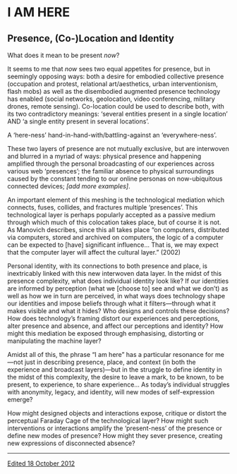 # I AM HERE
## Presence, (Co-)Location and Identity	

What does it mean to be present _now_?

It seems to me that _now_ sees two equal appetites for presence, but in seemingly opposing ways: both a desire for embodied collective presence (occupation and protest, relational art/aesthetics, urban interventionism, flash mobs) as well as the disembodied augmented presence technology has enabled (social networks, geolocation, video conferencing, military drones, remote sensing). Co-location could be used to describe both, with its two contradictory meanings: ‘several entities present in a single location’ AND ‘a single entity present in several locations’.

A ‘here-ness’ hand-in-hand-with/battling-against an ‘everywhere-ness’. 

These two layers of presence are not mutually exclusive, but are interwoven and blurred in a myriad of ways: physical presence and happening amplified through the personal broadcasting of our experiences across various web ‘presences’; the familiar absence to physical surroundings caused by the constant tending to our online personas on now-ubiquitous connected devices; _[add more examples]_. 

An important element of this meshing is the technological mediation which connects, fuses, collides, and fractures multiple ‘presences’. This technological layer is perhaps popularly accepted as a passive medium through which much of this colocation takes place, but of course it is not. As Manovich describes, since this all takes place “on computers, distributed via computers, stored and archived on computers, the logic of a computer can be expected to [have] significant influence… That is, we may expect that the computer layer will affect the cultural layer.” (2002)

Personal identity, with its connections to both presence and place, is inextricably linked with this new interwoven data layer. In the midst of this presence complexity, what does individual identity look like? If our identities are informed by perception (what we [choose to] see and what we don’t) as well as how we in turn are perceived, in what ways does technology shape our identities and impose beliefs through what it filters—through what it makes visible and what it hides?  Who designs and controls these decisions? How does technology’s framing distort our experiences and perceptions, alter presence and absence, and affect our perceptions and identity? How might this mediation be exposed through emphasising, distorting or manipulating the machine layer?

Amidst all of this, the phrase “I am here” has a particular resonance for me—not just in describing presence, place, and context (in both the experience and broadcast layers)—but in the struggle to define identity in the midst of this complexity, the desire to leave a mark, to be known, to be present, to experience, to share experience… As today’s individual struggles with anonymity, legacy, and identity, will new modes of self-expression emerge?

How might designed objects and interactions expose, critique or distort the perceptual Faraday Cage of the technological layer? How might such interventions or interactions amplify the ‘present-ness’ of the presence or define new modes of presence? How might they sever presence, creating new expressions of disconnected absence?

- - -

[Edited 18 October 2012](http://blog.johndryan.me/post/33612108930/thesis-statement-of-interest-week-6-draft)